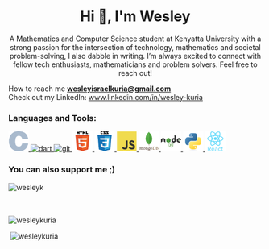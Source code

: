 <h1 align="center">Hi 👋, I'm Wesley</h1>
<p align="center">A Mathematics and Computer Science student at Kenyatta University with a strong passion for the intersection of technology, mathematics and societal problem-solving, I also dabble in writing. I’m always excited to connect with fellow tech enthusiasts, mathematicians and problem solvers. Feel free to reach out!  </p>


How to reach me **wesleyisraelkuria@gmail.com**
<br>
Check out my LinkedIn: www.linkedin.com/in/wesley-kuria

<h3 align="left">Languages and Tools:</h3>
<p align="left"> 
<a href="https://www.cprogramming.com/" target="_blank" rel="noreferrer"> <img src="https://raw.githubusercontent.com/devicons/devicon/master/icons/c/c-original.svg" alt="c" width="40" height="40"/> 
<a href="https://dart.dev" target="_blank" rel="noreferrer"> <img src="https://www.vectorlogo.zone/logos/dartlang/dartlang-icon.svg" alt="dart" width="40" height="40"/> </a>
<a href="https://git-scm.com/" target="_blank" rel="noreferrer"> <img src="https://www.vectorlogo.zone/logos/git-scm/git-scm-icon.svg" alt="git" width="40" height="40"/> </a>
<a href="https://www.w3.org/html/" target="_blank" rel="noreferrer"> <img src="https://raw.githubusercontent.com/devicons/devicon/master/icons/html5/html5-original-wordmark.svg" alt="html5" width="40" height="40"/> </a> 
</a> <a href="https://www.w3schools.com/css/" target="_blank" rel="noreferrer"> <img src="https://raw.githubusercontent.com/devicons/devicon/master/icons/css3/css3-original-wordmark.svg" alt="css3" width="40" height="40"/> </a> 
<a href="https://developer.mozilla.org/en-US/docs/Web/JavaScript" target="_blank" rel="noreferrer"> <img src="https://raw.githubusercontent.com/devicons/devicon/master/icons/javascript/javascript-original.svg" alt="javascript" width="40" height="40"/> </a> 
<a href="https://www.mongodb.com/" target="_blank" rel="noreferrer"> <img src="https://raw.githubusercontent.com/devicons/devicon/master/icons/mongodb/mongodb-original-wordmark.svg" alt="mongodb" width="40" height="40"/> </a> 
</a> <a href="https://nodejs.org" target="_blank" rel="noreferrer"> <img src="https://raw.githubusercontent.com/devicons/devicon/master/icons/nodejs/nodejs-original-wordmark.svg" alt="nodejs" width="40" height="40"/> </a>
<a href="https://www.python.org" target="_blank" rel="noreferrer"> <img src="https://raw.githubusercontent.com/devicons/devicon/master/icons/python/python-original.svg" alt="python" width="40" height="40"/> </a> 
<a href="https://reactjs.org/" target="_blank" rel="noreferrer"> <img src="https://raw.githubusercontent.com/devicons/devicon/master/icons/react/react-original-wordmark.svg" alt="react" width="40" height="40"/> </a> 

<h3 align="left">You can also support me ;) </h3>
<p><a href="https://ko-fi.com/wesleyk"> <img align="left" src="https://cdn.ko-fi.com/cdn/kofi3.png?v=3" height="50" width="210" alt="wesleyk" /></a></p><br><br>
<br>

<p><img align="left" src="https://github-readme-stats.vercel.app/api/top-langs?username=wesleykuria&show_icons=true&locale=en&layout=compact" alt="wesleykuria" /></p>

<br>

<p>&nbsp;<img align="center" src="https://github-readme-stats.vercel.app/api?username=wesleykuria&show_icons=true&locale=en" alt="wesleykuria" /></p>

